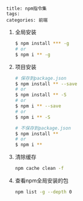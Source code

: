```
title: npm指令集
tags:
categories: 前端
```

1. 全局安装

   ```bash
   $ npm install *** -g
   # or
   $ npm i ** -g
   ```

2. 项目安装

   ```bash
   # 保存到package.json
   $ npm install ** --save
   # or
   $ npm install ** -S
   # or
   $ npm i ** --save
   # or
   $ npm i ** -S
   
   # 不保存到package.json
   $ npm install **
   # or
   $ npm i **
   ```

3. 清除缓存

   ```bash
   npm cache clean -f
   ```

4. 查看npm全局安装的包

   ```bash
   npm list -g --depth 0
   ```

   
